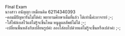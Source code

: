 FInal Exam<br>
นางสาว อนัญญา เหมือนคิด 62114340393<br>
-คอมมีปัญหารันไม่ได้ค่ะ พยายามศึกษาเต็มที่แล้ว ได้เท่านี้ค่ะอาจารย์ ;-;<br>
-ใส่ไฟล์เบสไว้แต่ไม่รู้จะขึ้นไหม หนูดูผลลัพธ์ไม่ได้ ;-;<br>
-เปลี่ยนพื้นหลังกับเปลี่ยนรูปค่ะ ลองใส่ลบไปด้วยแต่ไม่รู้จะขึ้นหรือเปล่าค่ะ ;-;<br>

